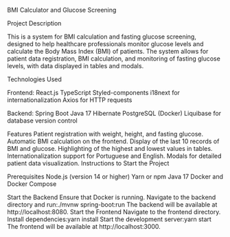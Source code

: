 BMI Calculator and Glucose Screening

Project Description

This is a system for BMI calculation and fasting glucose screening, designed to help healthcare professionals monitor glucose levels and calculate the Body Mass Index (BMI) of patients. The system allows for patient data registration, BMI calculation, and monitoring of fasting glucose levels, with data displayed in tables and modals.

Technologies Used

Frontend:
React.js
TypeScript
Styled-components
i18next for internationalization
Axios for HTTP requests

Backend:
Spring Boot
Java 17
Hibernate
PostgreSQL (Docker)
Liquibase for database version control

Features
Patient registration with weight, height, and fasting glucose.
Automatic BMI calculation on the frontend.
Display of the last 10 records of BMI and glucose.
Highlighting of the highest and lowest values in tables.
Internationalization support for Portuguese and English.
Modals for detailed patient data visualization.
Instructions to Start the Project

Prerequisites
Node.js (version 14 or higher)
Yarn or npm
Java 17
Docker and Docker Compose

Start the Backend
Ensure that Docker is running.
Navigate to the backend directory and run:./mvnw spring-boot:run
The backend will be available at http://localhost:8080.
Start the Frontend
Navigate to the frontend directory.
Install dependencies:yarn install
Start the development server:yarn start
The frontend will be available at http://localhost:3000.